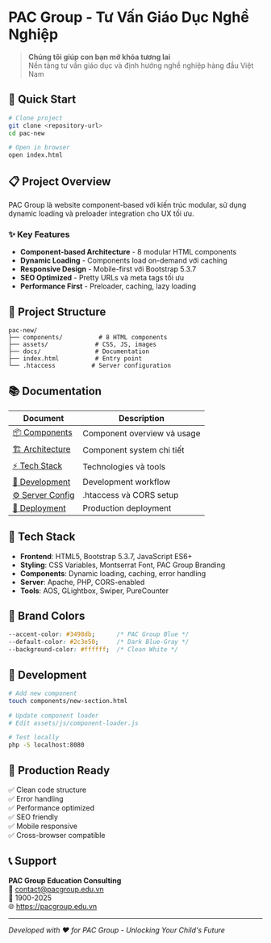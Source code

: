 # PAC Group - Tư Vấn Giáo Dục Nghề Nghiệp

> **Chúng tôi giúp con bạn mở khóa tương lai**  
> Nền tảng tư vấn giáo dục và định hướng nghề nghiệp hàng đầu Việt Nam

## 🚀 Quick Start

```bash
# Clone project
git clone <repository-url>
cd pac-new

# Open in browser
open index.html
```

## 📋 Project Overview

PAC Group là website component-based với kiến trúc modular, sử dụng dynamic loading và preloader integration cho UX tối ưu.

### ✨ Key Features
- **Component-based Architecture** - 8 modular HTML components
- **Dynamic Loading** - Components load on-demand với caching
- **Responsive Design** - Mobile-first với Bootstrap 5.3.7
- **SEO Optimized** - Pretty URLs và meta tags tối ưu
- **Performance First** - Preloader, caching, lazy loading

## 📁 Project Structure

```
pac-new/
├── components/          # 8 HTML components
├── assets/             # CSS, JS, images
├── docs/               # Documentation
├── index.html          # Entry point
└── .htaccess          # Server configuration
```

## 📚 Documentation

| Document | Description |
|----------|-------------|
| [📦 Components](docs/COMPONENTS.md) | Component overview và usage |
| [🏗️ Architecture](docs/component-architecture.md) | Component system chi tiết |
| [⚡ Tech Stack](docs/tech-stack.md) | Technologies và tools |
| [🔧 Development](docs/development-guide.md) | Development workflow |
| [⚙️ Server Config](docs/server-configuration.md) | .htaccess và CORS setup |
| [🚀 Deployment](docs/deployment-guide.md) | Production deployment |

## 🎯 Tech Stack

- **Frontend**: HTML5, Bootstrap 5.3.7, JavaScript ES6+
- **Styling**: CSS Variables, Montserrat Font, PAC Group Branding
- **Components**: Dynamic loading, caching, error handling
- **Server**: Apache, PHP, CORS-enabled
- **Tools**: AOS, GLightbox, Swiper, PureCounter

## 🎨 Brand Colors

```css
--accent-color: #3498db;      /* PAC Group Blue */
--default-color: #2c3e50;     /* Dark Blue-Gray */
--background-color: #ffffff;  /* Clean White */
```

## 🔧 Development

```bash
# Add new component
touch components/new-section.html

# Update component loader
# Edit assets/js/component-loader.js

# Test locally
php -S localhost:8080
```

## 🚀 Production Ready

✅ Clean code structure  
✅ Error handling  
✅ Performance optimized  
✅ SEO friendly  
✅ Mobile responsive  
✅ Cross-browser compatible  

## 📞 Support

**PAC Group Education Consulting**  
📧 contact@pacgroup.edu.vn  
📱 1900-2025  
🌐 https://pacgroup.edu.vn

---

*Developed with ❤️ for PAC Group - Unlocking Your Child's Future*
